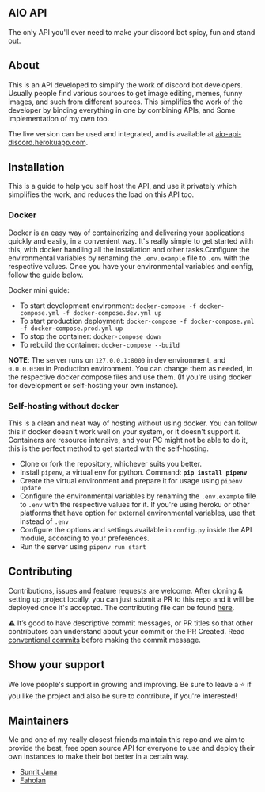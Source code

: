 ## AIO API

The only API you'll ever need to make your discord bot spicy, fun and stand out.

## About

This is an API developed to simplify the work of discord bot developers. Usually people find
various sources to get image editing, memes, funny images, and such from different sources.
This simplifies the work of the developer by binding everything in one by combining APIs, and
Some implementation of my own too.

The live version can be used and integrated, and is available at [aio-api-discord.herokuapp.com](http://aio-api-discord.herokuapp.com/).

## Installation

This is a guide to help you self host the API, and use it privately which simplifies the work, and
reduces the load on this API too.

### Docker

Docker is an easy way of containerizing and delivering your applications quickly and easily, in a
convenient way. It's really simple to get started with this, with docker handling all the installation
and other tasks.Configure the environmental variables by renaming the `.env.example` file to `.env` with the respective
values. Once you have your environmental variables and config, follow the guide below.

Docker mini guide:

- To start development environment: `docker-compose -f docker-compose.yml -f docker-compose.dev.yml up`
- To start production deployment: `docker-compose -f docker-compose.yml -f docker-compose.prod.yml up`
- To stop the container: `docker-compose down`
- To rebuild the container: `docker-compose --build`

**NOTE**: The server runs on `127.0.0.1:8000` in dev environment, and `0.0.0.0:80` in Production environment.
You can change them as needed, in the respective docker compose files and use them. (If you're using docker 
for development or self-hosting your own instance).

### Self-hosting without docker

This is a clean and neat way of hosting without using docker. You can follow this if docker doesn't work
well on your system, or it doesn't support it. Containers are resource intensive, and your PC might not
be able to do it, this is the perfect method to get started with the self-hosting.

- Clone or fork the repository, whichever suits you better.
- Install `pipenv`, a virtual env for python. Command: **`pip install pipenv`**
- Create the virtual environment and prepare it for usage using `pipenv update`
- Configure the environmental variables by renaming the `.env.example` file to `.env` with the respective
  values for it. If you're using heroku or other platforms that have option for external environmental
  variables, use that instead of `.env`
- Configure the options and settings available in `config.py` inside the API module, according to your
  preferences.
- Run the server using `pipenv run start`

## Contributing

Contributions, issues and feature requests are welcome. After cloning & setting up project locally, you
can just submit a PR to this repo and it will be deployed once it's accepted. The contributing file can be
found
[here](https://github.com/janaSunrise/AIO-API/blob/main/CONTRIBUTING.md).

⚠️ It’s good to have descriptive commit messages, or PR titles so that other contributors can understand about your commit or the PR Created.
Read [conventional commits](https://www.conventionalcommits.org/en/v1.0.0-beta.3/) before making the commit message.

## Show your support

We love people's support in growing and improving. Be sure to leave a ⭐️ if you like the project and
also be sure to contribute, if you're interested!

## Maintainers

Me and one of my really closest friends maintain this repo and we aim to provide the best, free open source API for everyone to use and deploy
their own instances to make their bot better in a certain way.

- [Sunrit Jana](https://github.com/janaSunrise)
- [Faholan](https://github.com/Faholan)
